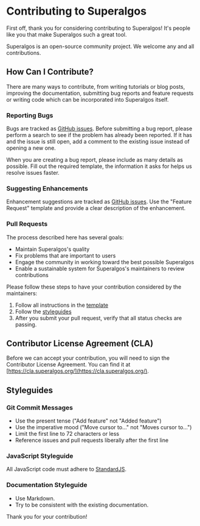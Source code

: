 # Contributing to Superalgos

First off, thank you for considering contributing to Superalgos! It's people like you that make Superalgos such a great tool.

Superalgos is an open-source community project. We welcome any and all contributions.

## How Can I Contribute?

There are many ways to contribute, from writing tutorials or blog posts, improving the documentation, submitting bug reports and feature requests or writing code which can be incorporated into Superalgos itself.

### Reporting Bugs
Bugs are tracked as [GitHub issues](https://github.com/SuperalgosDev/superalgos/issues). Before submitting a bug report, please perform a search to see if the problem has already been reported. If it has and the issue is still open, add a comment to the existing issue instead of opening a new one.

When you are creating a bug report, please include as many details as possible. Fill out the required template, the information it asks for helps us resolve issues faster.

### Suggesting Enhancements
Enhancement suggestions are tracked as [GitHub issues](https://github.com/SuperalgosDev/superalgos/issues). Use the "Feature Request" template and provide a clear description of the enhancement.

### Pull Requests
The process described here has several goals:
- Maintain Superalgos's quality
- Fix problems that are important to users
- Engage the community in working toward the best possible Superalgos
- Enable a sustainable system for Superalgos's maintainers to review contributions

Please follow these steps to have your contribution considered by the maintainers:
1. Follow all instructions in the [template](.github/PULL_REQUEST_TEMPLATE.md)
2. Follow the [styleguides](#styleguides)
3. After you submit your pull request, verify that all status checks are passing.

## Contributor License Agreement (CLA)
Before we can accept your contribution, you will need to sign the Contributor License Agreement. You can find it at [https://cla.superalgos.org/](https://cla.superalgos.org/).

## Styleguides

### Git Commit Messages
- Use the present tense ("Add feature" not "Added feature")
- Use the imperative mood ("Move cursor to..." not "Moves cursor to...")
- Limit the first line to 72 characters or less
- Reference issues and pull requests liberally after the first line

### JavaScript Styleguide
All JavaScript code must adhere to [StandardJS](https://standardjs.com/).

### Documentation Styleguide
- Use Markdown.
- Try to be consistent with the existing documentation.

Thank you for your contribution! 